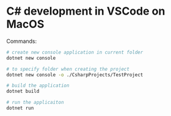 # C# development in VSCode on MacOS

Commands:
```sh
# create new console application in current folder
dotnet new console

# to specify folder when creating the project
dotnet new console -o ./CsharpProjects/TestProject

# build the application
dotnet build

# run the applicaiton
dotnet run
```